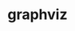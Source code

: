 ---
title: "graphviz"
layout: cache
categories: [package, develop]
meta: {"compilers": ["apple-clang@=16.0.0", "gcc@=10.2.1", "gcc@=10.5.0", "gcc@=11.4.0", "gcc@=13.3.0", "gcc@=7.5.0"], "num_specs": 23, "num_specs_by_stack": {"developer-tools-aarch64-linux-gnu": 4, "developer-tools-darwin": 4, "developer-tools-manylinux2014": 1, "developer-tools-x86_64_v3-linux-gnu": 4, "hep": 5, "radiuss": 5, "root": 23}, "oss": ["centos7", "rhel8", "sequoia", "ubuntu18.04", "ubuntu22.04"], "platforms": ["darwin", "linux"], "stacks": ["developer-tools-aarch64-linux-gnu", "developer-tools-darwin", "developer-tools-manylinux2014", "developer-tools-x86_64_v3-linux-gnu", "hep", "radiuss", "root"], "targets": ["aarch64", "x86_64_v3"], "versions": ["12.1.0"]}
spec_details: [{"compiler": "gcc@=10.2.1", "hash": "5dxvz4idwx4srzy5vus5a4d7sktehnpx", "os": "centos7", "platform": "linux", "size": "-", "stacks": ["developer-tools-manylinux2014", "root"], "target": "x86_64_v3", "variants": ["build_system=autotools", "~doc", "~expat", "~ghostscript", "~gtkplus", "~gts", "~java", "~libgd", "~pangocairo", "~poppler", "~qt", "~quartz", "~x"], "versions": ["12.1.0"]}, {"compiler": "gcc@=7.5.0", "hash": "6smrpbbcajx5wuewetx6xyh4yno25img", "os": "ubuntu18.04", "platform": "linux", "size": "-", "stacks": ["radiuss", "root"], "target": "x86_64_v3", "variants": ["build_system=autotools", "~doc", "~expat", "~ghostscript", "~gtkplus", "~gts", "~java", "~libgd", "~pangocairo", "~poppler", "~qt", "~quartz", "~x"], "versions": ["12.1.0"]}, {"compiler": "gcc@=11.4.0", "hash": "6yx5wff5retvqnfo2mgdidxy2aykobra", "os": "ubuntu22.04", "platform": "linux", "size": "-", "stacks": ["hep", "root"], "target": "x86_64_v3", "variants": ["build_system=autotools", "~doc", "~expat", "~ghostscript", "~gtkplus", "~gts", "~java", "~libgd", "~pangocairo", "~poppler", "~qt", "~quartz", "~x"], "versions": ["12.1.0"]}, {"compiler": "gcc@=7.5.0", "hash": "7nuo2fqzoltje4uve5asusniaibgt2r4", "os": "ubuntu18.04", "platform": "linux", "size": "-", "stacks": ["radiuss", "root"], "target": "x86_64_v3", "variants": ["build_system=autotools", "~doc", "~expat", "~ghostscript", "~gtkplus", "~gts", "~java", "~libgd", "~pangocairo", "~poppler", "~qt", "~quartz", "~x"], "versions": ["12.1.0"]}, {"compiler": "gcc@=11.4.0", "hash": "7ydkktlzcra4cuexey2hlx2kql5dcpqh", "os": "ubuntu22.04", "platform": "linux", "size": "-", "stacks": ["hep", "root"], "target": "x86_64_v3", "variants": ["build_system=autotools", "~doc", "~expat", "~ghostscript", "~gtkplus", "~gts", "~java", "~libgd", "~pangocairo", "~poppler", "~qt", "~quartz", "~x"], "versions": ["12.1.0"]}, {"compiler": "apple-clang@=16.0.0", "hash": "b6qnzalrcx5givcgzgoyzmyl6fruwt7u", "os": "sequoia", "platform": "darwin", "size": "-", "stacks": ["developer-tools-darwin", "root"], "target": "aarch64", "variants": ["build_system=autotools", "~doc", "~expat", "~ghostscript", "~gtkplus", "~gts", "~java", "~libgd", "~pangocairo", "~poppler", "~qt", "+quartz", "~x"], "versions": ["12.1.0"]}, {"compiler": "gcc@=7.5.0", "hash": "bdi3g2ckhxksencvh2krmvbeqkupd6jl", "os": "ubuntu18.04", "platform": "linux", "size": "-", "stacks": ["radiuss", "root"], "target": "x86_64_v3", "variants": ["build_system=autotools", "~doc", "~expat", "~ghostscript", "~gtkplus", "~gts", "~java", "~libgd", "~pangocairo", "~poppler", "~qt", "~quartz", "~x"], "versions": ["12.1.0"]}, {"compiler": "apple-clang@=16.0.0", "hash": "chhm2elht4645n5jh5lnvzh73tfbqv44", "os": "sequoia", "platform": "darwin", "size": "-", "stacks": ["developer-tools-darwin", "root"], "target": "aarch64", "variants": ["build_system=autotools", "~doc", "~expat", "~ghostscript", "~gtkplus", "~gts", "~java", "~libgd", "~pangocairo", "~poppler", "~qt", "+quartz", "~x"], "versions": ["12.1.0"]}, {"compiler": "gcc@=13.3.0", "hash": "e55dorwop3rjvpp4yl47pkzihszuw3gs", "os": "rhel8", "platform": "linux", "size": "-", "stacks": ["developer-tools-aarch64-linux-gnu", "root"], "target": "aarch64", "variants": ["build_system=autotools", "~doc", "~expat", "~ghostscript", "~gtkplus", "~gts", "~java", "~libgd", "~pangocairo", "~poppler", "~qt", "~quartz", "~x"], "versions": ["12.1.0"]}, {"compiler": "gcc@=10.5.0", "hash": "ejgwlkqqv5ufci7zrffhhhzdiuhojq76", "os": "centos7", "platform": "linux", "size": "-", "stacks": ["developer-tools-x86_64_v3-linux-gnu", "root"], "target": "x86_64_v3", "variants": ["build_system=autotools", "~doc", "~expat", "~ghostscript", "~gtkplus", "~gts", "~java", "~libgd", "~pangocairo", "~poppler", "~qt", "~quartz", "~x"], "versions": ["12.1.0"]}, {"compiler": "gcc@=13.3.0", "hash": "ewt2qyjhlf2n7dt2temes7kr5nrvdxss", "os": "rhel8", "platform": "linux", "size": "-", "stacks": ["developer-tools-aarch64-linux-gnu", "root"], "target": "aarch64", "variants": ["build_system=autotools", "~doc", "~expat", "~ghostscript", "~gtkplus", "~gts", "~java", "~libgd", "~pangocairo", "~poppler", "~qt", "~quartz", "~x"], "versions": ["12.1.0"]}, {"compiler": "gcc@=10.5.0", "hash": "fev3kt63mgeujku26gc6kcz4cvsiekoi", "os": "centos7", "platform": "linux", "size": "-", "stacks": ["developer-tools-x86_64_v3-linux-gnu", "root"], "target": "x86_64_v3", "variants": ["build_system=autotools", "~doc", "~expat", "~ghostscript", "~gtkplus", "~gts", "~java", "~libgd", "~pangocairo", "~poppler", "~qt", "~quartz", "~x"], "versions": ["12.1.0"]}, {"compiler": "apple-clang@=16.0.0", "hash": "gipqjscgw3zb4d6efutxlgkdbtm7vbee", "os": "sequoia", "platform": "darwin", "size": "-", "stacks": ["developer-tools-darwin", "root"], "target": "aarch64", "variants": ["build_system=autotools", "~doc", "~expat", "~ghostscript", "~gtkplus", "~gts", "~java", "~libgd", "~pangocairo", "~poppler", "~qt", "+quartz", "~x"], "versions": ["12.1.0"]}, {"compiler": "gcc@=10.5.0", "hash": "jqqerps43liqm33tusskll5vrff73cwa", "os": "centos7", "platform": "linux", "size": "-", "stacks": ["developer-tools-x86_64_v3-linux-gnu", "root"], "target": "x86_64_v3", "variants": ["build_system=autotools", "~doc", "~expat", "~ghostscript", "~gtkplus", "~gts", "~java", "~libgd", "~pangocairo", "~poppler", "~qt", "~quartz", "~x"], "versions": ["12.1.0"]}, {"compiler": "gcc@=13.3.0", "hash": "mgglydmi4owdwfj353cb3xcaiutttd2f", "os": "rhel8", "platform": "linux", "size": "-", "stacks": ["developer-tools-aarch64-linux-gnu", "root"], "target": "aarch64", "variants": ["build_system=autotools", "~doc", "~expat", "~ghostscript", "~gtkplus", "~gts", "~java", "~libgd", "~pangocairo", "~poppler", "~qt", "~quartz", "~x"], "versions": ["12.1.0"]}, {"compiler": "gcc@=11.4.0", "hash": "pikupd4vbeclijkrtx3iqayikhycehs4", "os": "ubuntu22.04", "platform": "linux", "size": "-", "stacks": ["hep", "root"], "target": "x86_64_v3", "variants": ["build_system=autotools", "~doc", "~expat", "~ghostscript", "~gtkplus", "~gts", "~java", "~libgd", "~pangocairo", "~poppler", "~qt", "~quartz", "~x"], "versions": ["12.1.0"]}, {"compiler": "gcc@=13.3.0", "hash": "s6maenlavc5ij6epk4zlsy726hnkvvol", "os": "rhel8", "platform": "linux", "size": "-", "stacks": ["developer-tools-aarch64-linux-gnu", "root"], "target": "aarch64", "variants": ["build_system=autotools", "~doc", "~expat", "~ghostscript", "~gtkplus", "~gts", "~java", "~libgd", "~pangocairo", "~poppler", "~qt", "~quartz", "~x"], "versions": ["12.1.0"]}, {"compiler": "gcc@=7.5.0", "hash": "s6yyecnzkr7jppqszvsbf63dnflwidzk", "os": "ubuntu18.04", "platform": "linux", "size": "-", "stacks": ["radiuss", "root"], "target": "x86_64_v3", "variants": ["build_system=autotools", "~doc", "~expat", "~ghostscript", "~gtkplus", "~gts", "~java", "~libgd", "~pangocairo", "~poppler", "~qt", "~quartz", "~x"], "versions": ["12.1.0"]}, {"compiler": "gcc@=7.5.0", "hash": "tlwx3jhe4yx5uwynod4iy624x5o53mjc", "os": "ubuntu18.04", "platform": "linux", "size": "-", "stacks": ["radiuss", "root"], "target": "x86_64_v3", "variants": ["build_system=autotools", "~doc", "~expat", "~ghostscript", "~gtkplus", "~gts", "~java", "~libgd", "~pangocairo", "~poppler", "~qt", "~quartz", "~x"], "versions": ["12.1.0"]}, {"compiler": "gcc@=11.4.0", "hash": "u446nl6c2zidc7y3ls6tay5ul6vjr47x", "os": "ubuntu22.04", "platform": "linux", "size": "-", "stacks": ["hep", "root"], "target": "x86_64_v3", "variants": ["build_system=autotools", "~doc", "~expat", "~ghostscript", "~gtkplus", "~gts", "~java", "~libgd", "~pangocairo", "~poppler", "~qt", "~quartz", "~x"], "versions": ["12.1.0"]}, {"compiler": "gcc@=11.4.0", "hash": "wbs5sedcb3fqvvtz74yvfl5nqxxxqkeg", "os": "ubuntu22.04", "platform": "linux", "size": "-", "stacks": ["hep", "root"], "target": "x86_64_v3", "variants": ["build_system=autotools", "~doc", "~expat", "~ghostscript", "~gtkplus", "~gts", "~java", "~libgd", "~pangocairo", "~poppler", "~qt", "~quartz", "~x"], "versions": ["12.1.0"]}, {"compiler": "apple-clang@=16.0.0", "hash": "wemebhni5rkka2ocf2pdz5ge25s7f5xe", "os": "sequoia", "platform": "darwin", "size": "-", "stacks": ["developer-tools-darwin", "root"], "target": "aarch64", "variants": ["build_system=autotools", "~doc", "~expat", "~ghostscript", "~gtkplus", "~gts", "~java", "~libgd", "~pangocairo", "~poppler", "~qt", "+quartz", "~x"], "versions": ["12.1.0"]}, {"compiler": "gcc@=10.5.0", "hash": "yx27jqyjangwdbwz22fa5mjvno7cvtnp", "os": "centos7", "platform": "linux", "size": "-", "stacks": ["developer-tools-x86_64_v3-linux-gnu", "root"], "target": "x86_64_v3", "variants": ["build_system=autotools", "~doc", "~expat", "~ghostscript", "~gtkplus", "~gts", "~java", "~libgd", "~pangocairo", "~poppler", "~qt", "~quartz", "~x"], "versions": ["12.1.0"]}]
---